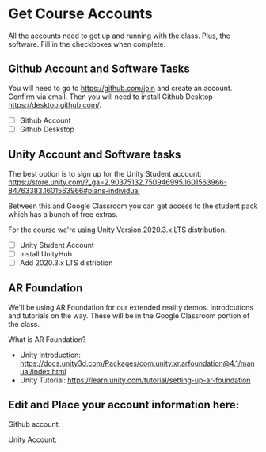 # Get Course Accounts

All the accounts need to get up and running with the class. Plus, the software. Fill in the checkboxes when complete.

## Github Account and Software Tasks

You will need to go to https://github.com/join and create an account. Confirm via email. Then you will need to install Github Desktop https://desktop.github.com/. 

- [ ] Github Account
- [ ] Github Deskstop

## Unity Account and Software tasks

The best option is to sign up for the Unity Student account: https://store.unity.com/?_ga=2.90375132.750946995.1601563966-84763383.1601563966#plans-individual

Between this and Google Classroom you can get access to the student pack which has a bunch of free extras.

For the course we're using Unity Version 2020.3.x LTS distribution.

- [ ] Unity Student Account
- [ ] Install UnityHub
- [ ] Add 2020.3.x LTS distribtion

## AR Foundation  

We'll be using AR Foundation for our extended reality demos. Introdcutions and tutorials on the way. These will be in the Google Classroom portion of the class.

What is AR Foundation?
* Unity Introduction: https://docs.unity3d.com/Packages/com.unity.xr.arfoundation@4.1/manual/index.html
* Unity Tutorial: https://learn.unity.com/tutorial/setting-up-ar-foundation

## Edit and Place your account information here:

Github account:

Unity Account:

